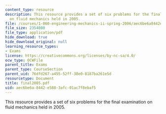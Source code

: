 ```yaml
---
content_type: resource
description: This resource provides a set of six problems for the final examination
  on fluid mechanics held in 2005.
file: /courses/1-060-engineering-mechanics-ii-spring-2006/aec6be6a8442e5883afc01ac7f8ebaf5_final2005.pdf
file_size: 2354800
file_type: application/pdf
hide_download: true
hide_download_original: null
learning_resource_types:
- Exams
license: https://creativecommons.org/licenses/by-nc-sa/4.0/
ocw_type: OCWFile
parent_title: Exams
parent_type: CourseSection
parent_uid: 76dfd267-a455-52ff-38e0-8187ba261e5d
resourcetype: Document
title: final2005.pdf
uid: aec6be6a-8442-e588-3afc-01ac7f8ebaf5
---
```

This resource provides a set of six problems for the final examination on fluid mechanics held in 2005.